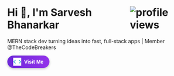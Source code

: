 <h1 style="display: flex; align-items: center; justify-content: space-between;">
  <span>Hi 👋, I'm Sarvesh Bhanarkar</span>
  <img src="https://komarev.com/ghpvc/?username=bxbx1205&label=Profile%20Views&color=430680&style=flat" alt="profile views" />
</h1>

<p>MERN stack dev turning ideas into fast, full-stack apps | Member @TheCodeBreakers</p>

<p>
  <a href="https://sarveshbhanarkar-portfolio.vercel.app/" target="_blank" 
     style="display: inline-flex; align-items: center; gap: 8px; padding: 6px 16px; 
            background: linear-gradient(90deg, #6d28d9, #9333ea); color: white; 
            text-decoration: none; border-radius: 50px; font-weight: 600; 
            font-family: sans-serif; font-size: 14px; box-shadow: 0 2px 6px rgba(0,0,0,0.25); 
            transition: transform 0.2s ease-in-out;">
    <img src="static/codegif.webp" width="22" height="22" alt="portfolio icon" style="vertical-align: middle;">
    <span>Visit Me</span>
  </a>
</p>


